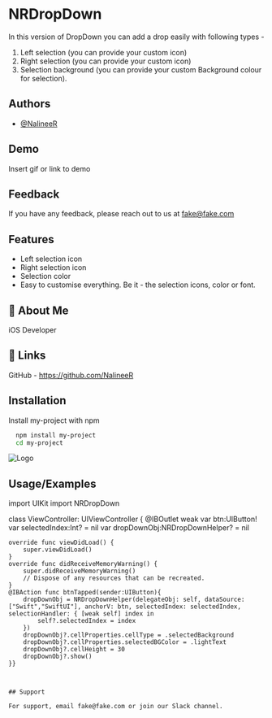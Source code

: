 
# NRDropDown

In this version of DropDown you can add a drop easily with following types - 
1. Left selection (you can provide your custom icon)
2. Right selection (you can provide your custom icon)
3. Selection background (you can provide your custom Background colour for selection).



## Authors

- [@NalineeR](https://github.com/NalineeR)


## Demo

Insert gif or link to demo


## Feedback

If you have any feedback, please reach out to us at fake@fake.com


## Features

- Left selection icon
- Right selection icon
- Selection color
- Easy to customise everything. Be it - the selection icons, color or font. 



## 🚀 About Me
iOS Developer


## 🔗 Links
GitHub - https://github.com/NalineeR
## Installation

Install my-project with npm

```bash
  npm install my-project
  cd my-project
```
    
![Logo](https://drive.google.com/file/d/1vld-WuJXGHSsq0BIhpQjEx1WbUEIHVjR/view?usp=share_link)


## Usage/Examples

import UIKit
import NRDropDown

class ViewController: UIViewController {
    @IBOutlet weak var btn:UIButton!
    var selectedIndex:Int? = nil
    var dropDownObj:NRDropDownHelper? = nil
    
    override func viewDidLoad() {
        super.viewDidLoad()
    }
    override func didReceiveMemoryWarning() {
        super.didReceiveMemoryWarning()
        // Dispose of any resources that can be recreated.
    }
    @IBAction func btnTapped(sender:UIButton){
        dropDownObj = NRDropDownHelper(delegateObj: self, dataSource: ["Swift","SwiftUI"], anchorV: btn, selectedIndex: selectedIndex, selectionHandler: { [weak self] index in
            self?.selectedIndex = index
        })
        dropDownObj?.cellProperties.cellType = .selectedBackground
        dropDownObj?.cellProperties.selectedBGColor = .lightText
        dropDownObj?.cellHeight = 30
        dropDownObj?.show()
    }}
```


## Support

For support, email fake@fake.com or join our Slack channel.

